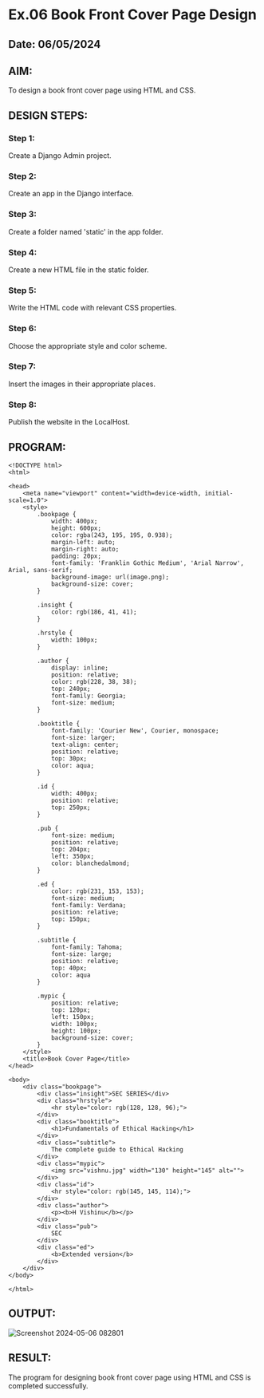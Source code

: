 # Ex.06 Book Front Cover Page Design
## Date: 06/05/2024

## AIM:
To design a book front cover page using HTML and CSS.

## DESIGN STEPS:

### Step 1:
Create a Django Admin project.

### Step 2:
Create an app in the Django interface.

### Step 3:
Create a folder named 'static' in the app folder.

### Step 4:
Create a new HTML file in the static folder.

### Step 5:
Write the HTML code with relevant CSS properties.

### Step 6:
Choose the appropriate style and color scheme.

### Step 7:
Insert the images in their appropriate places.

### Step 8:
Publish the website in the LocalHost.

## PROGRAM:
```
<!DOCTYPE html>
<html>

<head>
    <meta name="viewport" content="width=device-width, initial-scale=1.0">
    <style>
        .bookpage {
            width: 400px;
            height: 600px;
            color: rgba(243, 195, 195, 0.938);
            margin-left: auto;
            margin-right: auto;
            padding: 20px;
            font-family: 'Franklin Gothic Medium', 'Arial Narrow', Arial, sans-serif;
            background-image: url(image.png);
            background-size: cover;
        }

        .insight {
            color: rgb(186, 41, 41);
        }

        .hrstyle {
            width: 100px;
        }

        .author {
            display: inline;
            position: relative;
            color: rgb(228, 38, 38);
            top: 240px;
            font-family: Georgia;
            font-size: medium;
        }

        .booktitle {
            font-family: 'Courier New', Courier, monospace;
            font-size: larger;
            text-align: center;
            position: relative;
            top: 30px;
            color: aqua;
        }

        .id {
            width: 400px;
            position: relative;
            top: 250px;
        }

        .pub {
            font-size: medium;
            position: relative;
            top: 204px;
            left: 350px;
            color: blanchedalmond;
        }

        .ed {
            color: rgb(231, 153, 153);
            font-size: medium;
            font-family: Verdana;
            position: relative;
            top: 150px;
        }

        .subtitle {
            font-family: Tahoma;
            font-size: large;
            position: relative;
            top: 40px;
            color: aqua
        }

        .mypic {
            position: relative;
            top: 120px;
            left: 150px;
            width: 100px;
            height: 100px;
            background-size: cover;
        }
    </style>
    <title>Book Cover Page</title>
</head>

<body>
    <div class="bookpage">
        <div class="insight">SEC SERIES</div>
        <div class="hrstyle">
            <hr style="color: rgb(128, 128, 96);">
        </div>
        <div class="booktitle">
            <h1>Fundamentals of Ethical Hacking</h1>
        </div>
        <div class="subtitle">
            The complete guide to Ethical Hacking
        </div>
        <div class="mypic">
            <img src="vishnu.jpg" width="130" height="145" alt="">
        </div>
        <div class="id">
            <hr style="color: rgb(145, 145, 114);">
        </div>
        <div class="author">
            <p><b>H Vishinu</b></p>
        </div>
        <div class="pub">
            SEC
        </div>
        <div class="ed">
            <b>Extended version</b>
        </div>
    </div>
</body>

</html>

```

## OUTPUT:
![Screenshot 2024-05-06 082801](https://github.com/VisHinu24/cover/assets/144244396/b010a238-cb0e-4291-b184-6268a946814d)



## RESULT:
The program for designing book front cover page using HTML and CSS is completed successfully.
